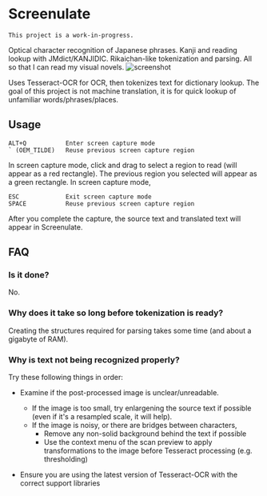 # Screenulate
`This project is a work-in-progress.`

Optical character recognition of Japanese phrases. Kanji and reading lookup with JMdict/KANJIDIC. 
Rikaichan-like tokenization and parsing. All so that I can read my visual novels.
![screenshot](https://i.imgur.com/lko3pAi.png)

Uses Tesseract-OCR for OCR, then tokenizes text for dictionary lookup. 
The goal of this project is not machine translation, it is for quick lookup of unfamiliar words/phrases/places. 

## Usage
```
ALT+Q           Enter screen capture mode
` (OEM_TILDE)   Reuse previous screen capture region
```

In screen capture mode, click and drag to select a region to read (will appear as a red rectangle). The previous region you selected will appear as a green rectangle. In screen capture mode,

```
ESC             Exit screen capture mode
SPACE           Reuse previous screen capture region
```

After you complete the capture, the source text and translated text will appear in Screenulate.

## FAQ

### Is it done?
No.

### Why does it take so long before tokenization is ready?
Creating the structures required for parsing takes some time (and about a gigabyte of RAM).

### Why is text not being recognized properly?
Try these following things in order:

- Examine if the post-processed image is unclear/unreadable.
	- If the image is too small, try enlargening the source text if possible (even if it's a resampled scale, it will help).
	- If the image is noisy, or there are bridges between characters,
		- Remove any non-solid background behind the text if possible
		- Use the context menu of the scan preview to apply transformations to the image before Tesseract processing (e.g. thresholding)

- Ensure you are using the latest version of Tesseract-OCR with the correct support libraries
		